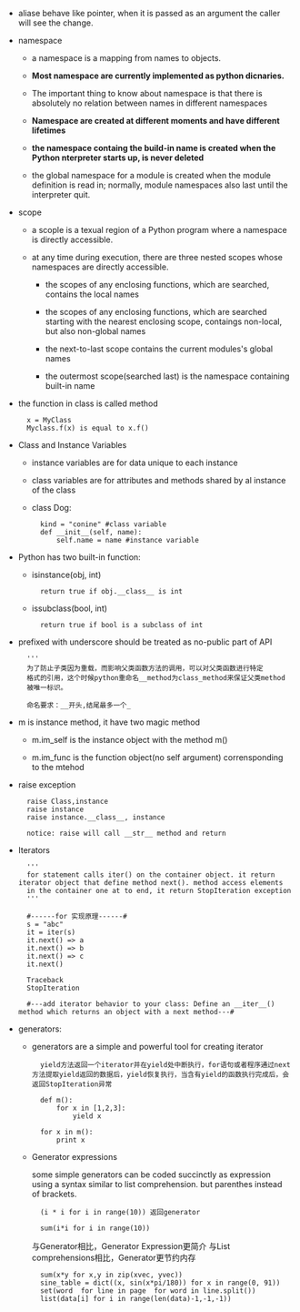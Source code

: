 - aliase behave like pointer, when it is passed as an argument the caller will see the change.

- namespace
	
	- a namespace is a mapping from names to objects.
	
	- **Most namespace are currently implemented as python dicnaries.**

	- The important thing to know about namespace is that there is absolutely no relation between names in different namespaces

	- **Namespace are created at different moments and have different lifetimes**

	- **the namespace containg the build-in name is created when the Python nterpreter starts up, is never deleted**

	- the global namespace for a module is created when the module definition is read in; normally, module namespaces also last until the interpreter quit.

- scope

	- a scople is a texual region of a Python program where a namespace is directly accessible.


	- at any time during execution, there are three nested scopes whose namespaces are directly accessible.

		- the scopes of any enclosing functions, which are searched, contains the local names

		- the scopes of any enclosing functions, which are searched starting with the nearest enclosing scope,
		contaings non-local, but also non-global names

		- the next-to-last scope contains the current modules's global names

		- the outermost scope(searched last) is the namespace containing built-in name

- the function in class is called method

		x = MyClass
		Myclass.f(x) is equal to x.f()

- Class and Instance Variables

	- instance variables are for data unique to each instance
	
	- class variables are for attributes and methods shared by al instance of the class

	- class Dog:
	
			kind = "conine" #class variable
			def __init__(self, name):
				self.name = name #instance variable

- Python has two built-in function:

	- isinstance(obj, int) 
			
			return true if obj.__class__ is int

	- issubclass(bool, int)

			return true if bool is a subclass of int

- prefixed with underscore should be treated as no-public part of API

		'''
		为了防止子类因为重载，而影响父类函数方法的调用，可以对父类函数进行特定
		格式的引用，这个时候python重命名__method为class_method来保证父类method
		被唯一标识。

		命名要求：__开头,结尾最多一个_

- m is instance method, it have two magic method

	- m.im_self is the instance object with the method m()

	- m.im_func is the function object(no self argument) corrensponding to the mtehod

- raise exception

		raise Class,instance
		raise instance
		raise instance.__class__, instance

		notice: raise will call __str__ method and return

- Iterators

		'''	
		for statement calls iter() on the container object. it return iterator object that define method next(). method access elements
		in the container one at to end, it return StopIteration exception
		'''

		#------for 实现原理------#
		s = "abc"
		it = iter(s)
		it.next() => a
		it.next() => b
		it.next() => c
		it.next()

		Traceback
		StopIteration

		#---add iterator behavior to your class: Define an __iter__() method which returns an object with a next method---#

- generators:

	- generators are a simple and powerful tool for creating iterator

			yield方法返回一个iterator并在yield处中断执行，for语句或者程序通过next方法提取yield返回的数据后，yield恢复执行，当含有yield的函数执行完成后，会返回StopIteration异常

			def m():
				for x in [1,2,3]:
					yield x

			for x in m():
				print x


	- Generator expressions

		some simple generators can be coded succinctly as expression using a syntax similar to list comprehension. but parenthes instead of brackets.

			(i * i for i in range(10)) 返回generator

			sum(i*i for i in range(10))


		与Generator相比，Generator Expression更简介
		与List comprehensions相比，Generator更节约内存

			sum(x*y for x,y in zip(xvec, yvec))  
			sine_table = dict((x, sin(x*pi/180)) for x in range(0, 91))
			set(word  for line in page  for word in line.split())
			list(data[i] for i in range(len(data)-1,-1,-1))
		
	

	